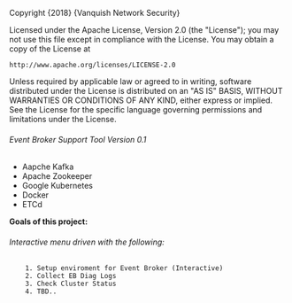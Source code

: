 Copyright {2018} {Vanquish Network Security}

Licensed under the Apache License, Version 2.0 (the "License"); you may not
use this file except in compliance with the License. You may obtain a copy
of the License at

    http://www.apache.org/licenses/LICENSE-2.0

Unless required by applicable law or agreed to in writing, software
distributed under the License is distributed on an "AS IS" BASIS, WITHOUT
WARRANTIES OR CONDITIONS OF ANY KIND, either express or implied. See the
License for the specific language governing permissions and limitations
under the License.

###### Event Broker Support Tool Version 0.1
  * Aapche Kafka
  * Apache Zookeeper
  * Google Kubernetes
  * Docker
  * ETCd
  

**Goals of this project:**

###### Interactive menu driven with the following:

        1. Setup enviroment for Event Broker (Interactive)
        2. Collect EB Diag Logs
        3. Check Cluster Status
        4. TBD..
